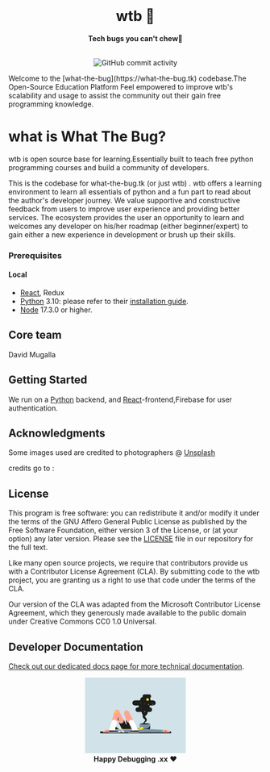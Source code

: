 <div align="center">
  <br>
  <h1>wtb 🤷</h1>
  <strong>Tech bugs you can't chew🐞</strong>
</div>
<br>

<p align="center">
 
  <img src="https://img.shields.io/static/v1?label=%22wtb%22&message=%22base%22&color=%22brightgreen%22" alt="GitHub commit activity">
 
</p>
Welcome to the [what-the-bug](https://what-the-bug.tk) codebase.The Open-Source Education Platform Feel empowered to improve
wtb's scalability and usage to assist the community out their gain free programming knowledge.

# what is What The Bug?
wtb is open source base for learning.Essentially built to teach free python programming courses and build a community of developers.

This is the codebase for what-the-bug.tk (or just wtb) . wtb offers a learning environment to learn all essentials of python and a fun part to read about the author's developer journey. We value supportive and constructive feedback from users to improve user experience and providing better services. The ecosystem provides the user an opportunity to learn and welcomes any developer on his/her roadmap (either beginner/expert) to gain either a new experience in development or brush up their skills.

### Prerequisites

#### Local

- [React](https://reactjs.org), Redux
- [Python](https://www.python.org/) 3.10: please refer to their
  [installation guide](https://python.org/docs/).
- [Node](https://nodejs.org/) 17.3.0 or higher.


## Core team
David Mugalla 


## Getting Started
We run on a [Python](https://www.python.org/) backend, and [React](https://reactjs.org/)-frontend,Firebase for user authentication.


## Acknowledgments

Some images used are credited to photographers @ [Unsplash](https://unsplash.com) 

credits go to :


## License

This program is free software: you can redistribute it and/or modify it under
the terms of the GNU Affero General Public License as published by the Free
Software Foundation, either version 3 of the License, or (at your option) any
later version. Please see the [LICENSE](./LICENSE.md) file in our repository for
the full text.

Like many open source projects, we require that contributors provide us with a
Contributor License Agreement (CLA). By submitting code to the wtb project,
you are granting us a right to use that code under the terms of the CLA.

Our version of the CLA was adapted from the Microsoft Contributor License
Agreement, which they generously made available to the public domain under
Creative Commons CC0 1.0 Universal.

## Developer Documentation

[Check out our dedicated docs page for more technical documentation](https://what-the-bug.tk/developers).

<p align="center">
  <img alt="skate" width="200px" src="./public/pic3.gif">
  <br>
  <strong>Happy Debugging .xx</strong> ❤️
</p>
